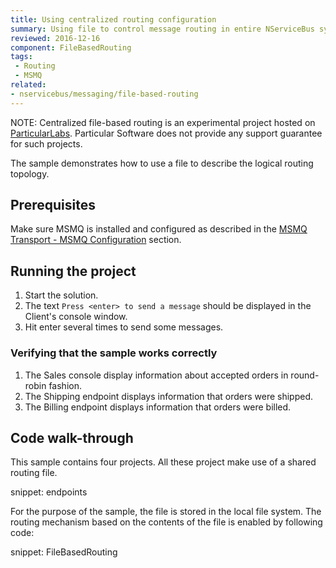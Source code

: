 ```yaml
---
title: Using centralized routing configuration
summary: Using file to control message routing in entire NServiceBus system
reviewed: 2016-12-16
component: FileBasedRouting
tags:
 - Routing
 - MSMQ
related:
- nservicebus/messaging/file-based-routing
---
```



NOTE: Centralized file-based routing is an experimental project hosted on [ParticularLabs](https://github.com/ParticularLabs). Particular Software does not provide any support guarantee for such projects.

The sample demonstrates how to use a file to describe the logical routing topology.


## Prerequisites

Make sure MSMQ is installed and configured as described in the [MSMQ Transport - MSMQ Configuration](/transports/msmq/#msmq-configuration) section.


## Running the project

 1. Start the solution.
 1. The text `Press <enter> to send a message` should be displayed in the Client's console window.
 1. Hit enter several times to send some messages.


### Verifying that the sample works correctly

 1. The Sales console display information about accepted orders in round-robin fashion.
 1. The Shipping endpoint displays information that orders were shipped.
 1. The Billing endpoint displays information that orders were billed.


## Code walk-through

This sample contains four projects. All these project make use of a shared routing file.

snippet: endpoints

For the purpose of the sample, the file is stored in the local file system. The routing mechanism based on the contents of the file is enabled by following code:

snippet: FileBasedRouting
